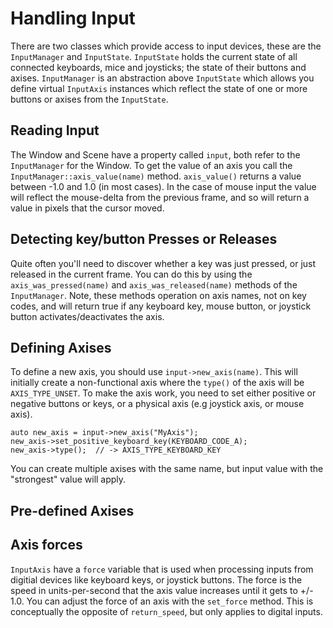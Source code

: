 
# Handling Input

There are two classes which provide access to input devices, these are the `InputManager` and `InputState`. `InputState` holds the current state of all connected keyboards, mice and joysticks; the state of their buttons and axises. `InputManager` is an abstraction above `InputState` which allows you define virtual `InputAxis` instances which reflect the state of one or more buttons or axises from the `InputState`.

## Reading Input

The Window and Scene have a property called `input`, both refer to the `InputManager` for the Window. To get the value of an axis you call the `InputManager::axis_value(name)` method. `axis_value()` returns a value between -1.0 and 1.0 (in most cases). In the case of mouse input the value will reflect the mouse-delta from the previous frame, and so will return a value in pixels that the cursor moved.

## Detecting key/button Presses or Releases

Quite often you'll need to discover whether a key was just pressed, or just released in the current frame. You can do this by using the `axis_was_pressed(name)` and `axis_was_released(name)` methods of the `InputManager`. Note, these methods operation on axis names, not on key codes, and will return true if any keyboard key, mouse button, or joystick button activates/deactivates the axis.


## Defining Axises

To define a new axis, you should use `input->new_axis(name)`. This will initially create a non-functional axis where the `type()` of the axis will be `AXIS_TYPE_UNSET`. To make the axis work, you need to set either positive or negative buttons or keys, or a physical axis (e.g joystick axis, or mouse axis).

```
auto new_axis = input->new_axis("MyAxis");
new_axis->set_positive_keyboard_key(KEYBOARD_CODE_A);
new_axis->type();  // -> AXIS_TYPE_KEYBOARD_KEY
```

You can create multiple axises with the same name, but input value with the "strongest" value will apply.

## Pre-defined Axises


## Axis forces

`InputAxis` have a `force` variable that is used when processing inputs from digitial devices like keyboard keys, or joystick buttons. The force is the speed in units-per-second that the axis value increases until it gets to +/- 1.0. You can adjust the force of an axis with the `set_force` method. This is conceptually the opposite of `return_speed`, but only applies to digital inputs.
